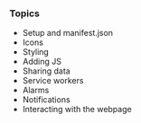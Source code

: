 ### Topics
* Setup and manifest.json
* Icons
* Styling
* Adding JS
* Sharing data
* Service workers
* Alarms
* Notifications
* Interacting with the webpage
